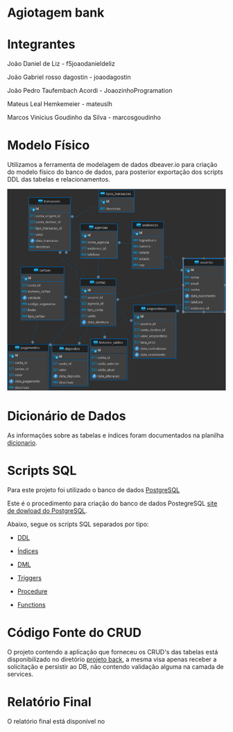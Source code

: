 # Agiotagem bank

# Integrantes
João Daniel de Liz - f5joaodanieldeliz

João Gabriel rosso dagostin - joaodagostin

João Pedro Taufembach Acordi - JoaozinhoProgramation

Mateus Leal Hemkemeier - mateuslh

Marcos Vinicius Goudinho da Silva - marcosgoudinho

# Modelo Físico

Utilizamos a ferramenta de modelagem de dados dbeaver.io para criação do modelo físico do banco de dados,
para posterior exportação dos scripts DDL das tabelas e relacionamentos.

![image](docs/modelo_fisico.png)

# Dicionário de Dados
As informações sobre as tabelas e índices foram documentados na planilha [dicionario](docs/DicionarioDeDados%20(1).xlsx).

# Scripts SQL
Para este projeto foi utilizado o banco de dados [PostgreSQL](https://www.postgresql.org/)

Este é o procedimento para criação do banco de dados PostegreSQL [site de dowload do PostgreSQL](https://www.postgresql.org/download/).

Abaixo, segue os scripts SQL separados por tipo:

- [DDL](db/tables/script_criacao_table.sql)

* [Índices](db/index/script_criacao_index.sql)

+ [DML](db/scripts/script_casos_de_uso.sql)

- [Triggers](db/triggers/script_criacao_triggers.sql)

* [Procedure](db/procedure/script_procedures.sql)

+ [Functions](db/functions/script_functions.sql)

# Código Fonte do CRUD
 O projeto contendo a aplicação que forneceu os CRUD's das tabelas está disponibilizado no
 diretório [projeto back](./back-end/agiotagem_bank), a mesma visa apenas receber a solicitação e persistir ao DB,
 não contendo validação alguma na camada de services.

# Relatório Final
O relatório final está disponível no 
    

  

  





































  
